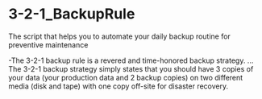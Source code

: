 # 3-2-1_BackupRule
The script that helps you to automate your daily backup routine for preventive maintenance


-The 3-2-1 backup rule is a revered and time-honored backup strategy. ... The 3-2-1 backup strategy simply states that you should have 3 copies of your data (your production data and 2 backup copies) on two different media (disk and tape) with one copy off-site for disaster recovery.
